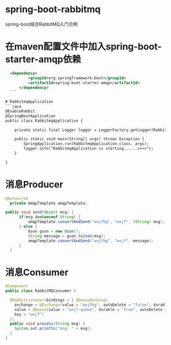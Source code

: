 # spring-boot-rabbitmq
spring-boot结合RabbitMQ入门示例

# 在maven配置文件中加入spring-boot-starter-amqp依赖
  ```xml
    <dependency>
			<groupId>org.springframework.boot</groupId>
			<artifactId>spring-boot-starter-amqp</artifactId>
		</dependency>
    ```
    
# RabbitmqApplication
  ```java
  @EnableRabbit
  @SpringBootApplication
  public class RabbitmqApplication {

      private static final Logger logger = LoggerFactory.getLogger(RabbitmqApplication.class);

      public static void main(String[] args) throws Exception {
          SpringApplication.run(RabbitmqApplication.class, args);
          logger.info("RabbitmqApplication is starting......>>>>");
      }

  }
  ```
  
# 消息Producer
  ```java
  @Autowired
	private AmqpTemplate amqpTemplate;
  
  public void send(Object msg) {		
		if(msg instanceof String) {
			amqpTemplate.convertAndSend("wxjfkg", "wxjf", (String) msg);
		} else {
			Gson gson = new Gson();
			String message = gson.toJson(msg);
			amqpTemplate.convertAndSend("wxjfkg", "wxjf", message);
		}
	}
  ```
  
# 消息Consumer
  ```java
  @Component
  public class RabbitMQConsumer {

    @RabbitListener(bindings = { @QueueBinding(
      exchange = @Exchange(value = "wxjfkg", autoDelete = "false", durable = "true"), 
      value = @Queue(value = "wxjf-queue", durable = "true", autoDelete = "false"),
      key = "wxjf") 
    })
    public void process(String msg) {
      System.out.println("msg: " + msg);
    }
  }
  ```
  
  
